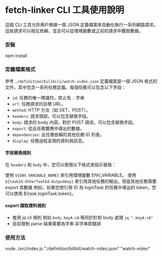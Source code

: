 # fetch-linker CLI 工具使用說明
這個 CLI 工具允許用戶根據一個 JSON 定義檔案來自動化執行一系列網路請求。這些請求可以相互依賴，並且可以從環境變數或之前的請求中獲取數據。

### 安裝
npm install

### 定義檔案格式
參考 `./definition/bilibili/watch-video.json`
定義檔案是一個 JSON 格式的文件，其中包含一系列任務定義。每個任務可以包含以下字段：
- `id`: 任務的唯一標識符。禁止有 `.` 字串
- `url`: 任務請求的目標 URL。
- `method`: HTTP 方法（如 GET、POST）。
- `headers`: 請求頭部。可以包含替換字段。
- `body`: 請求的 body 內容。對於 POST 請求。可以包含替換字段。
- `export`: 從此任務響應中導出的數據。
- `dependencies`: 此任務依賴的其他任務 ID 列表。
- `display`: 任務過程呈現的資料與訊息。

#### 字段替換規則
在 `headers` 和 `body` 中，您可以使用以下格式來指示替換：

使用 `${ENV.VARIABLE_NAME}` 來引用環境變數 ENV_VARIABLE。
使用 `${taskId.OtherTaskId.OutputKey}` 來引用其他任務的輸出。但是其他任務需要 export 其數據
例如，如果您想引用 ID 為 loginTask 的任務中導出的 token，您可以使用 ${task.loginTask.token}。

#### export 擷取資料規則 
- 套用 jq cli 規則
例如 `body.keyA.cA`
等同於針對 body 處理 `jq ".keyA.cA"`
- 目前限制
parse 結果需要為字串 非字串即錯誤


### 使用方法
node ./src/index.js "./definition/bilibili/watch-video.json" "watch-video"